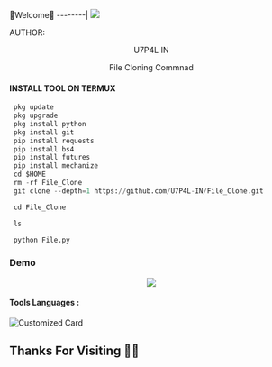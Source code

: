 🌺Welcome🌺
--------|
![](https://media.tenor.com/iVCiM9W7cvYAAAAd/welcome.gif)



AUTHOR:
<p align="center">
U7P4L IN 

</br>
<p align="center">
      File Cloning Commnad

</p>
  
#### INSTALL TOOL ON TERMUX
```python
 pkg update
 pkg upgrade
 pkg install python
 pkg install git
 pip install requests
 pip install bs4
 pip install futures
 pip install mechanize
 cd $HOME 
 rm -rf File_Clone
 git clone --depth=1 https://github.com/U7P4L-IN/File_Clone.git

 cd File_Clone

 ls

 python File.py
```
### Demo



<p align="center"><img src="https://github.com/U7P4L-IN/File_Clone/blob/main/1687697757962.jpg">

#### Tools Languages :

![Customized Card](https://github-readme-stats.vercel.app/api/pin?username=U7P4L-IN&repo=File_Clone&title_color=fff&icon_color=f9f9f9&text_color=9f9f9f&bg_color=151515)

## Thanks For Visiting 🧡🧡
